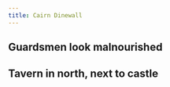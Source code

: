 ```yaml
---
title: Cairn Dinewall
---
```


## Guardsmen look malnourished

## Tavern in north, next to castle
##
